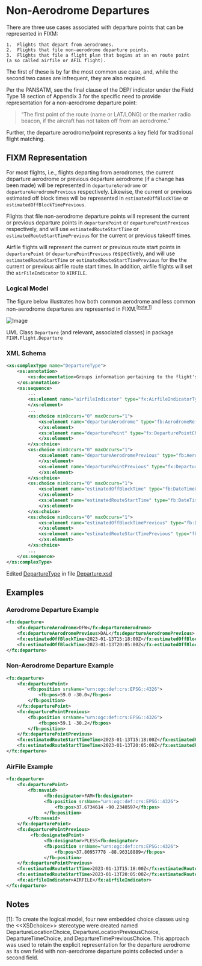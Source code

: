 # Non-Aerodrome Departures

There are three use cases associated with departure points that can be represented in FIXM:
 
    1.	Flights that depart from aerodromes.
    2.	Flights that file non-aerodrome departure points.
    3.	Flights that file a flight plan that begins at an en route point (a so called airfile or AFIL flight).

The first of these is by far the most common use case, and, while the second two cases are infrequent, 
they are also required. 

Per the PANSATM, see the final clause of the DEP/ indicator under the Field Type 18 
section of Appendix 3 for the specific need to provide representation for a non-aerodrome departure point:  

> “The first point of the route (name or LAT/LONG) or the marker radio beacon, if the aircraft has not taken 
off from an aerodrome.”

Further, the departure aerodrome/point represents a key field for traditional flight matching.

## FIXM Representation

For most flights, i.e., flights departing from aerodromes, the current departure aerodrome or previous departure aerodrome (if a change has been made) will be represented in `departureAerodrome` or `departureAerodromePrevious` respectively. Likewise, the current or previous estimated off block times will be represented in `estimatedOffBlockTime` or `estimatedOffBlockTimePrevious`.

Flights that file non-aerodrome departure points will represent the current or previous departure points in `departurePoint` or `departurePointPrevious` respectively, and will use `estimatedRouteStartTime` or `estimatedRouteStartTimePrevious` for the current or previous takeoff times.

Airfile flights will represent the current or previous route start points in `departurePoint` or `departurePointPrevious` respectively, and will use `estimatedRouteStartTime` or `estimatedRouteStartTimePrevious` for the the current or previous airfile route start times. In addition, airfile flights will set the `airFileIndicator` to `AIRFILE`.

### Logical Model

The figure below illustrates how both common aerodrome and less common non-aerodrome departures are represented in FIXM.<sup><a href="#general-guidance/non-aerodrome-departures?id=notes">[note 1]</a></sup>

![Image](.//media/non-aerodrome-departures-02.png)

UML Class `Departure` (and relevant, associated classes) in package `FIXM.Flight.Departure`

### XML Schema

```xml
<xs:complexType name="DepartureType">
    <xs:annotation>
        <xs:documentation>Groups information pertaining to the flight's departure.</xs:documentation>
    </xs:annotation>
    <xs:sequence>
        ...
        <xs:element name="airfileIndicator" type="fx:AirfileIndicatorType" minOccurs="0" maxOccurs="1" nillable="true">
        </xs:element>
        ...
        <xs:choice minOccurs="0" maxOccurs="1">
            <xs:element name="departureAerodrome" type="fb:AerodromeReferenceType" minOccurs="1" maxOccurs="1" nillable="true">
            </xs:element>
            <xs:element name="departurePoint" type="fx:DeparturePointChoiceType" minOccurs="1" maxOccurs="1" nillable="true">
            </xs:element>
        </xs:choice>
        <xs:choice minOccurs="0" maxOccurs="1">
            <xs:element name="departureAerodromePrevious" type="fb:AerodromeReferenceType" minOccurs="1" maxOccurs="1" nillable="true">
            </xs:element>
            <xs:element name="departurePointPrevious" type="fx:DeparturePointChoiceType" minOccurs="1" maxOccurs="1" nillable="true">
            </xs:element>
        </xs:choice>
        <xs:choice minOccurs="0" maxOccurs="1">
            <xs:element name="estimatedOffBlockTime" type="fb:DateTimeUtcType" minOccurs="1" maxOccurs="1" nillable="true">
            </xs:element>
            <xs:element name="estimatedRouteStartTime" type="fb:DateTimeUtcType" minOccurs="1" maxOccurs="1" nillable="true">
            </xs:element>
        </xs:choice>
        <xs:choice minOccurs="0" maxOccurs="1">
            <xs:element name="estimatedOffBlockTimePrevious" type="fb:DateTimeUtcType" minOccurs="1" maxOccurs="1" nillable="true">
            </xs:element>
            <xs:element name="estimatedRouteStartTimePrevious" type="fb:DateTimeUtcType" minOccurs="1" maxOccurs="1" nillable="true">
            </xs:element>
        </xs:choice>
        ...
    </xs:sequence>
</xs:complexType>
```

Edited [DepartureType][DepartureType] in file [Departure.xsd][Departure.xsd]

## Examples

### Aerodrome Departure Example

```xml
<fx:departure>
    <fx:departureAerodrome>DFW</fx:departureAerodrome>
    <fx:departureAerodromePrevious>DAL</fx:departureAerodromePrevious>
    <fx:estimatedOffBlockTime>2023-01-13T15:18:00Z</fx:estimatedOffBlockTime>
    <fx:estimatedOffBlockTime>2023-01-13T20:05:00Z</fx:estimatedOffBlockTime>
</fx:departure>
```
### Non-Aerodrome Departure Example

```xml
<fx:departure>
    <fx:departurePoint>
        <fb:position srsName="urn:ogc:def:crs:EPSG::4326">
            <fb:pos>59.0 -30.0</fb:pos>
        </fb:position>
    </fx:departurePoint>
    <fx:departurePointPrevious>
        <fb:position srsName="urn:ogc:def:crs:EPSG::4326">
            <fb:pos>59.1 -30.2</fb:pos>
        </fb:position>
    </fx:departurePointPrevious>
    <fx:estimatedRouteStartTimeTime>2023-01-13T15:18:00Z</fx:estimatedRouteStartTimeTime>
    <fx:estimatedRouteStartTimeTime>2023-01-13T20:05:00Z</fx:estimatedRouteStartTimeTime>
</fx:departure>
```
### AirFile Example

```xml
<fx:departure>
    <fx:departurePoint>
        <fb:navaid>
              <fb:designator>FAM<fb:designator>
              <fb:position srsName="urn:ogc:def:crs:EPSG::4326">
                  <fb:pos>37.6734614 -90.2340597</fb:pos>
              </fb:position>
        </fb:navaid>
    </fx:departurePoint>
    <fx:departurePointPrevious>
         <fb:designatedPoint>
              <fb:designator>PLESS<fb:designator>
              <fb:position srsName="urn:ogc:def:crs:EPSG::4326">
                  <fb:pos>37.80957778 -88.96318889</fb:pos>
              </fb:position>
    </fx:departurePointPrevious>
    <fx:estimatedRouteStartTime>2023-01-13T15:18:00Z</fx:estimatedRouteStartTime>
    <fx:estimatedRouteStartTime>2023-01-13T20:05:00Z</fx:estimatedRouteStartTime>
    <fx:airfileIndicator>AIRFILE</fx:airfileIndicator>
</fx:departure>
```

[DepartureType]: https://www.fixm.aero/releases/FIXM-4.3.0/doc/schema_documentation/Fixm_DepartureType.html
[Departure.xsd]: https://www.fixm.aero/releases/FIXM-4.3.0/schemas/core/flight/departure/Departure.xsd



## Notes
[1]: To create the logical model, four new embedded choice classes using the <\<XSDchoice\>> stereotype were created named DepartureLocationChoice, DepartureLocationPreviousChoice, DepartureTimeChoice, and DepartureTimePreviousChoice. This approach was used to retain the explicit representation for the departure aerodrome as its own field with non-aerodrome departure points collected under a second field.
